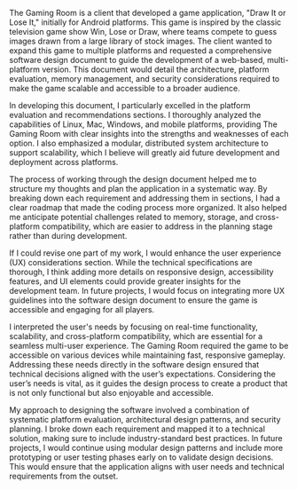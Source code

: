 The Gaming Room is a client that developed a game application, "Draw It or Lose It," initially for Android platforms. This game is inspired by the classic television game show Win, Lose or Draw, where teams compete to guess images drawn from a large library of stock images. The client wanted to expand this game to multiple platforms and requested a comprehensive software design document to guide the development of a web-based, multi-platform version. This document would detail the architecture, platform evaluation, memory management, and security considerations required to make the game scalable and accessible to a broader audience.

In developing this document, I particularly excelled in the platform evaluation and recommendations sections. I thoroughly analyzed the capabilities of Linux, Mac, Windows, and mobile platforms, providing The Gaming Room with clear insights into the strengths and weaknesses of each option. I also emphasized a modular, distributed system architecture to support scalability, which I believe will greatly aid future development and deployment across platforms.

The process of working through the design document helped me to structure my thoughts and plan the application in a systematic way. By breaking down each requirement and addressing them in sections, I had a clear roadmap that made the coding process more organized. It also helped me anticipate potential challenges related to memory, storage, and cross-platform compatibility, which are easier to address in the planning stage rather than during development.

If I could revise one part of my work, I would enhance the user experience (UX) considerations section. While the technical specifications are thorough, I think adding more details on responsive design, accessibility features, and UI elements could provide greater insights for the development team. In future projects, I would focus on integrating more UX guidelines into the software design document to ensure the game is accessible and engaging for all players.

I interpreted the user's needs by focusing on real-time functionality, scalability, and cross-platform compatibility, which are essential for a seamless multi-user experience. The Gaming Room required the game to be accessible on various devices while maintaining fast, responsive gameplay. Addressing these needs directly in the software design ensured that technical decisions aligned with the user’s expectations. Considering the user’s needs is vital, as it guides the design process to create a product that is not only functional but also enjoyable and accessible.

My approach to designing the software involved a combination of systematic platform evaluation, architectural design patterns, and security planning. I broke down each requirement and mapped it to a technical solution, making sure to include industry-standard best practices. In future projects, I would continue using modular design patterns and include more prototyping or user testing phases early on to validate design decisions. This would ensure that the application aligns with user needs and technical requirements from the outset.
